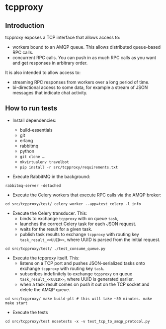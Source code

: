 # tcpproxy

## Introduction

tcpproxy exposes a TCP interface that allows access to:
-	workers bound to an AMQP queue. This allows distributed queue-based RPC calls.
-	concurrent RPC calls. You can push in as much RPC calls as you want and get responses in arbitrary order.

It is also intended to allow access to:
-	streaming RPC responses from workers over a long period of time.
-	bi-directional access to some data, for example a stream of JSON messages that indicate chat activity.

## How to run tests

-	Install dependencies:
	-	build-essentials
	-	git
	-	erlang
	-	rabbitmq
	-	python
	-	`git clone …`
	-	`mkvirtualenv travelbot`
	-	`pip install -r src/tcpproxy/requirements.txt`

-	Execute RabbitMQ in the background:

``
rabbitmq-server -detached
``
		
-	Execute the Celery workers that execute RPC calls via the AMQP broker:

``
cd src/tcpproxy/test/
celery worker --app=test_celery -l info
``
		
-	Execute the Celery transducer. This:
	-	binds to exchange `tcpproxy` with on queue `task`,
	-	launches the correct Celery task for each JSON request.
	-	waits for the result for a given task.
	-	publish task results to exchange `tcpproxy` with routing key `task_result_<<UUID>>`, where UUID is parsed from the initial request.

``
cd src/tcpproxy/test/
./test_consume_queue.py
``
			
-	Execute the tcpproxy itself. This:
	-	listens on a TCP port and pushes JSON-serialized tasks onto exchange `tcpproxy` with routing key `task`.
	-	subscribes indefinitely to exchange `tcpproxy` on queue `task_result_<<UUID>>`, where UUID is generated earlier.
	-	when a task result comes on push it out on the TCP socket and delete the AMQP queue.
	
``
cd src/tcpproxy/
make build-plt # this will take ~30 minutes.
make
make start
``

-	Execute the tests

``
cd src/tcpproxy/test
nosetests -x -v test_tcp_to_amqp_protocol.py
``
